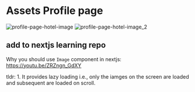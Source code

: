 # Assets Profile page

![profile-page-hotel-image](https://user-images.githubusercontent.com/31458531/188303281-9394bcf4-e232-476a-ad34-119534afa2d4.png)
![profile-page-hotel-image_2](https://user-images.githubusercontent.com/31458531/188303285-e9aaa14e-7d8f-4b44-b9fc-967182f6a90a.png)


## add to nextjs learning repo

Why you should use `Image` component in nextjs: https://youtu.be/ZRZngn_GdXY

tldr: 1. It provides lazy loading i.e., only the iamges on the screen are loaded and subsequent are loaded on scroll.
